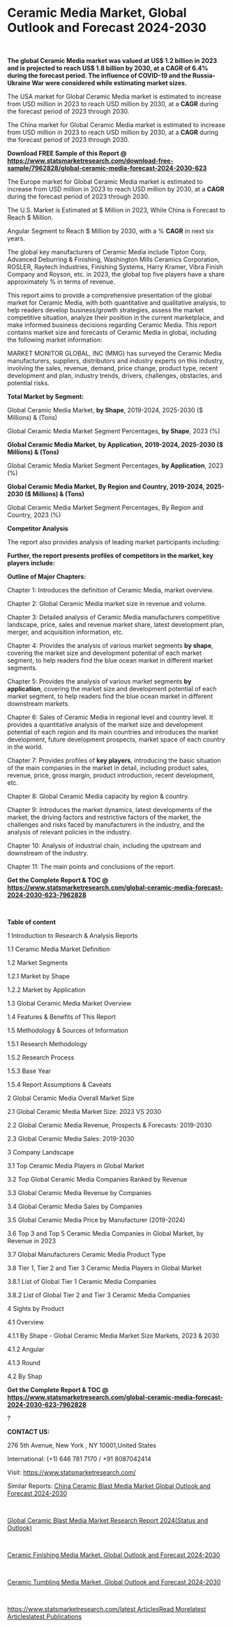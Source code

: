 <h1>Ceramic Media Market, Global Outlook and Forecast 2024-2030</h1><br/><p><strong>The global Ceramic Media market was valued at US$ 1.2 billion in 2023 and is projected to reach US$ 1.8 billion by 2030, at a <strong>CAGR</strong> of 6.4% during the forecast period. The influence of COVID-19 and the Russia-Ukraine War were considered while estimating market sizes.</strong></p>
 
 
 
 <p>The USA market for Global Ceramic Media market is estimated to increase from USD million in 2023 to reach USD million by 2030, at a <strong>CAGR</strong> during the forecast period of 2023 through 2030.</p>
 
 
 
 <p>The China market for Global Ceramic Media market is estimated to increase from USD million in 2023 to reach USD million by 2030, at a <strong>CAGR</strong> during the forecast period of 2023 through 2030.</p>
 
 
 
 <p><strong>Download FREE Sample of this Report @ <a href="https://www.statsmarketresearch.com/download-free-sample/7962828/global-ceramic-media-forecast-2024-2030-623">https://www.statsmarketresearch.com/download-free-sample/7962828/global-ceramic-media-forecast-2024-2030-623</a></strong></p>
 
 
 
 <p>The Europe market for Global Ceramic Media market is estimated to increase from USD million in 2023 to reach USD million by 2030, at a <strong>CAGR</strong> during the forecast period of 2023 through 2030.</p>
 
 
 
 <p>The U.S. Market is Estimated at $ Million in 2023, While China is Forecast to Reach $ Million.</p>
 
 
 
 <p>Angular Segment to Reach $ Million by 2030, with a % <strong>CAGR</strong> in next six years.</p>
 
 
 
 <p>The global key manufacturers of Ceramic Media include Tipton Corp, Advanced Deburring & Finishing, Washington Mills Ceramics Corporation, ROSLER, Raytech Industries, Finishing Systems, Harry Kramer, Vibra Finish Company and Royson, etc. in 2023, the global top five players have a share approximately % in terms of revenue.</p>
 
 
 
 <p>This report aims to provide a comprehensive presentation of the global market for Ceramic Media, with both quantitative and qualitative analysis, to help readers develop business/growth strategies, assess the market competitive situation, analyze their position in the current marketplace, and make informed business decisions regarding Ceramic Media. This report contains market size and forecasts of Ceramic Media in global, including the following market information:</p>
 
 
 
 <p>MARKET MONITOR GLOBAL, INC (MMG) has surveyed the Ceramic Media manufacturers, suppliers, distributors and industry experts on this industry, involving the sales, revenue, demand, price change, product type, recent development and plan, industry trends, drivers, challenges, obstacles, and potential risks.</p>
 
 
 
 <p><strong>Total Market by Segment:</strong></p>
 
 
 
 <p>Global Ceramic Media Market, <strong>by Shape</strong>, 2019-2024, 2025-2030 ($ Millions) & (Tons)</p>
 
 
 
 <p>Global Ceramic Media Market Segment Percentages, <strong>by Shape</strong>, 2023 (%)</p>
 
 
 
 <p><strong>Global Ceramic Media Market, <strong>by Application</strong>, 2019-2024, 2025-2030 ($ Millions) & (Tons)</strong></p>
 
 
 
 <p>Global Ceramic Media Market Segment Percentages, <strong>by Application</strong>, 2023 (%)</p>
 
 
 
 <p><strong>Global Ceramic Media Market, By Region and Country, 2019-2024, 2025-2030 ($ Millions) & (Tons)</strong></p>
 
 
 
 <p>Global Ceramic Media Market Segment Percentages, By Region and Country, 2023 (%)</p>
 
 
 
 <p><strong>Competitor Analysis</strong></p>
 
 
 
 <p>The report also provides analysis of leading market participants including:</p>
 
 
 
 <p><strong>Further, the report presents profiles of competitors in the market, <strong>key players</strong> include:</strong></p>
 
 
 
 <p><strong>Outline of Major Chapters:</strong></p>
 
 
 
 <p>Chapter 1: Introduces the definition of Ceramic Media, market overview.</p>
 
 
 
 <p>Chapter 2: Global Ceramic Media market size in revenue and volume.</p>
 
 
 
 <p>Chapter 3: Detailed analysis of Ceramic Media manufacturers competitive landscape, price, sales and revenue market share, latest development plan, merger, and acquisition information, etc.</p>
 
 
 
 <p>Chapter 4: Provides the analysis of various market segments <strong>by shape</strong>, covering the market size and development potential of each market segment, to help readers find the blue ocean market in different market segments.</p>
 
 
 
 <p>Chapter 5: Provides the analysis of various market segments <strong>by application</strong>, covering the market size and development potential of each market segment, to help readers find the blue ocean market in different downstream markets.</p>
 
 
 
 <p>Chapter 6: Sales of Ceramic Media in regional level and country level. It provides a quantitative analysis of the market size and development potential of each region and its main countries and introduces the market development, future development prospects, market space of each country in the world.</p>
 
 
 
 <p>Chapter 7: Provides profiles of <strong>key players</strong>, introducing the basic situation of the main companies in the market in detail, including product sales, revenue, price, gross margin, product introduction, recent development, etc.</p>
 
 
 
 <p>Chapter 8: Global Ceramic Media capacity by region & country.</p>
 
 
 
 <p>Chapter 9: Introduces the market dynamics, latest developments of the market, the driving factors and restrictive factors of the market, the challenges and risks faced by manufacturers in the industry, and the analysis of relevant policies in the industry.</p>
 
 
 
 <p>Chapter 10: Analysis of industrial chain, including the upstream and downstream of the industry.</p>
 
 
 
 <p>Chapter 11: The main points and conclusions of the report.</p>
 
 
 
 <div><b>Get the Complete Report & TOC @ <a href="https://www.statsmarketresearch.com/global-ceramic-media-forecast-2024-2030-623-7962828">https://www.statsmarketresearch.com/global-ceramic-media-forecast-2024-2030-623-7962828</a></b></div>
 
 
 
 <p><br />
 
 <b>Table of content</b></p>
 
 
 
 <p>1 Introduction to Research & Analysis Reports<br />
 
 1.1 Ceramic Media Market Definition<br />
 
 1.2 Market Segments<br />
 
 1.2.1 Market by Shape<br />
 
 1.2.2 Market by Application<br />
 
 1.3 Global Ceramic Media Market Overview<br />
 
 1.4 Features & Benefits of This Report<br />
 
 1.5 Methodology & Sources of Information<br />
 
 1.5.1 Research Methodology<br />
 
 1.5.2 Research Process<br />
 
 1.5.3 Base Year<br />
 
 1.5.4 Report Assumptions & Caveats<br />
 
 2 Global Ceramic Media Overall Market Size<br />
 
 2.1 Global Ceramic Media Market Size: 2023 VS 2030<br />
 
 2.2 Global Ceramic Media Revenue, Prospects & Forecasts: 2019-2030<br />
 
 2.3 Global Ceramic Media Sales: 2019-2030<br />
 
 3 Company Landscape<br />
 
 3.1 Top Ceramic Media Players in Global Market<br />
 
 3.2 Top Global Ceramic Media Companies Ranked by Revenue<br />
 
 3.3 Global Ceramic Media Revenue by Companies<br />
 
 3.4 Global Ceramic Media Sales by Companies<br />
 
 3.5 Global Ceramic Media Price by Manufacturer (2019-2024)<br />
 
 3.6 Top 3 and Top 5 Ceramic Media Companies in Global Market, by Revenue in 2023<br />
 
 3.7 Global Manufacturers Ceramic Media Product Type<br />
 
 3.8 Tier 1, Tier 2 and Tier 3 Ceramic Media Players in Global Market<br />
 
 3.8.1 List of Global Tier 1 Ceramic Media Companies<br />
 
 3.8.2 List of Global Tier 2 and Tier 3 Ceramic Media Companies<br />
 
 4 Sights by Product<br />
 
 4.1 Overview<br />
 
 4.1.1 By Shape - Global Ceramic Media Market Size Markets, 2023 & 2030<br />
 
 4.1.2 Angular<br />
 
 4.1.3 Round<br />
 
 4.2 By Shap</p>
 
 
 
 <div><b>Get the Complete Report & TOC @ <a href="https://www.statsmarketresearch.com/global-ceramic-media-forecast-2024-2030-623-7962828">https://www.statsmarketresearch.com/global-ceramic-media-forecast-2024-2030-623-7962828</a></b></div>
 
 
 
 <p>? </p>
 
 
 
 <p><b>CONTACT US:</b><br />
 
 276 5th Avenue, New York , NY 10001,United States<br />
 
 International: (+1) 646 781 7170 / +91 8087042414<br />
 
 Visit: <a href="https://www.statsmarketresearch.com/">https://www.statsmarketresearch.com/</a><br />
 
 Similar Reports: <a href="https://www.statsmarketresearch.com/global-ceramic-media-forecast-2024-2030-623-7962828">China Ceramic Blast Media Market Global Outlook and Forecast 2024-2030</a><br />
 
 <br />
 
 <a href="https://www.statsmarketresearch.com/global-ceramic-media-forecast-2024-2030-623-7962828">Global Ceramic Blast Media Market Research Report 2024(Status and Outlook)</a><br />
 
 <br />
 
 <a href="https://www.statsmarketresearch.com/global-ceramic-media-forecast-2024-2030-623-7962828">Ceramic Finishing Media Market, Global Outlook and Forecast 2024-2030</a><br />
 
 <br />
 
 <a href="https://www.statsmarketresearch.com/global-ceramic-media-forecast-2024-2030-623-7962828">Ceramic Tumbling Media Market, Global Outlook and Forecast 2024-2030</a><br />
 
 <br />
 
 <a href="https://gyeongbokgung.com">https://www.statsmarketresearch.com/</a><a href="https://hallyeomaritime.com">latest Articles</a><a href="https://jingwansa.com">Read More</a><a href="https://nguoiviet.jp/">latest Articles</a><a href="https://www.intelmarketresearch.com/">latest Publications</a></p>